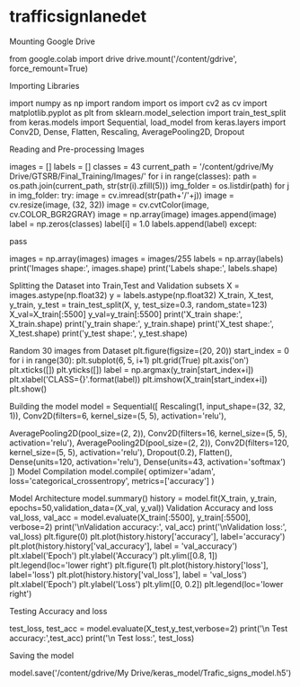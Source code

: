 # trafficsignlanedet
Mounting Google Drive

from google.colab import drive drive.mount('/content/gdrive', force_remount=True)

Importing Libraries

import numpy as np import random import os
import cv2 as cv
import matplotlib.pyplot as plt
from sklearn.model_selection import train_test_split from keras.models import Sequential, load_model
from keras.layers import Conv2D, Dense, Flatten, Rescaling, AveragePooling2D, Dropout

Reading and Pre-processing Images

images = [] labels = [] classes = 43
current_path = '/content/gdrive/My Drive/GTSRB/Final_Training/Images/' for i in range(classes):
path = os.path.join(current_path, str(str(i).zfill(5))) img_folder = os.listdir(path)
for j in img_folder: try:
image = cv.imread(str(path+'/'+j)) image = cv.resize(image, (32, 32))
image = cv.cvtColor(image, cv.COLOR_BGR2GRAY) image = np.array(image)
images.append(image) label = np.zeros(classes) label[i] = 1.0 labels.append(label)
except:
 
pass

images = np.array(images) images = images/255 labels = np.array(labels)
print('Images shape:', images.shape) print('Labels shape:', labels.shape)

Splitting the Dataset into Train,Test and Validation subsets
X = images.astype(np.float32) y = labels.astype(np.float32)
X_train, X_test, y_train, y_test = train_test_split(X, y, test_size=0.3, random_state=123)
X_val=X_train[:5500] y_val=y_train[:5500]
print('X_train shape:', X_train.shape) print('y_train shape:', y_train.shape) print('X_test shape:', X_test.shape) print('y_test shape:', y_test.shape)

Random 30 images from Dataset
plt.figure(figsize=(20, 20))
start_index = 0
for i in range(30): plt.subplot(6, 5, i+1) plt.grid(True) plt.axis('on')
plt.xticks([])
plt.yticks([])
label = np.argmax(y_train[start_index+i]) plt.xlabel('CLASS={}'.format(label)) plt.imshow(X_train[start_index+i])
plt.show()

Building the model
model = Sequential([
Rescaling(1, input_shape=(32, 32, 1)),
Conv2D(filters=6, kernel_size=(5, 5), activation='relu'),
 
AveragePooling2D(pool_size=(2, 2)),
Conv2D(filters=16, kernel_size=(5, 5), activation='relu'), AveragePooling2D(pool_size=(2, 2)),
Conv2D(filters=120, kernel_size=(5, 5), activation='relu'), Dropout(0.2),
Flatten(),
Dense(units=120, activation='relu'), Dense(units=43, activation='softmax')
])
Model Compilation
model.compile( optimizer='adam',
loss='categorical_crossentropy', metrics=['accuracy']
)

Model Architecture
model.summary()
history = model.fit(X_train, y_train, epochs=50,validation_data=(X_val, y_val))
Validation Accuracy and loss
val_loss, val_acc = model.evaluate(X_train[:5500], y_train[:5500], verbose=2) print('\nValidation accuracy:', val_acc)
print('\nValidation loss:', val_loss) plt.figure(0)
plt.plot(history.history['accuracy'], label='accuracy') plt.plot(history.history['val_accuracy'], label = 'val_accuracy') plt.xlabel('Epoch')
plt.ylabel('Accuracy') plt.ylim([0.8, 1]) plt.legend(loc='lower right') plt.figure(1)
plt.plot(history.history['loss'], label='loss') plt.plot(history.history['val_loss'], label = 'val_loss') plt.xlabel('Epoch')
plt.ylabel('Loss') plt.ylim([0, 0.2]) plt.legend(loc='lower right')

Testing Accuracy and loss
 
test_loss, test_acc = model.evaluate(X_test,y_test,verbose=2) print('\n Test accuracy:',test_acc)
print('\n Test loss:', test_loss)

Saving the model

model.save('/content/gdrive/My Drive/keras_model/Trafic_signs_model.h5')
